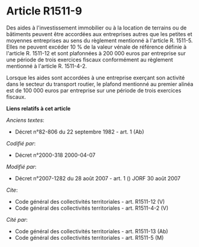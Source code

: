 # Article R1511-9

Des aides à l'investissement immobilier ou à la location de terrains ou de bâtiments peuvent être accordées aux entreprises
autres que les petites et moyennes entreprises au sens du règlement mentionné à l'article R. 1511-5. Elles ne peuvent excéder
10 % de la valeur vénale de référence définie à l'article R. 1511-12 et sont plafonnées à 200 000 euros par entreprise sur
une période de trois exercices fiscaux conformément au règlement mentionné à l'article R. 1511-4-2. 

Lorsque les aides sont accordées à une entreprise exerçant son activité dans le secteur du transport routier, le plafond
mentionné au premier alinéa est de 100 000 euros par entreprise sur une période de trois exercices fiscaux.

**Liens relatifs à cet article**

_Anciens textes_:

  - Décret n°82-806 du 22 septembre 1982 - art. 1 (Ab)

_Codifié par_:

  - Décret n°2000-318 2000-04-07

_Modifié par_:

  - Décret n°2007-1282 du 28 août 2007 - art. 1 () JORF 30 août 2007

_Cite_:

  - Code général des collectivités territoriales - art. R1511-12 (V)
  - Code général des collectivités territoriales - art. R1511-4-2 (V)

_Cité par_:

  - Code général des collectivités territoriales - art. R1511-13 (Ab)
  - Code général des collectivités territoriales - art. R1511-5 (M)
